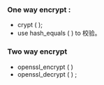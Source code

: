 ### One way encrypt :
- crypt ( );
- use hash_equals ( ) to 校验。

### Two way encrypt 
- openssl_encrypt ( )
- openssl_decrypt ( ) ;
